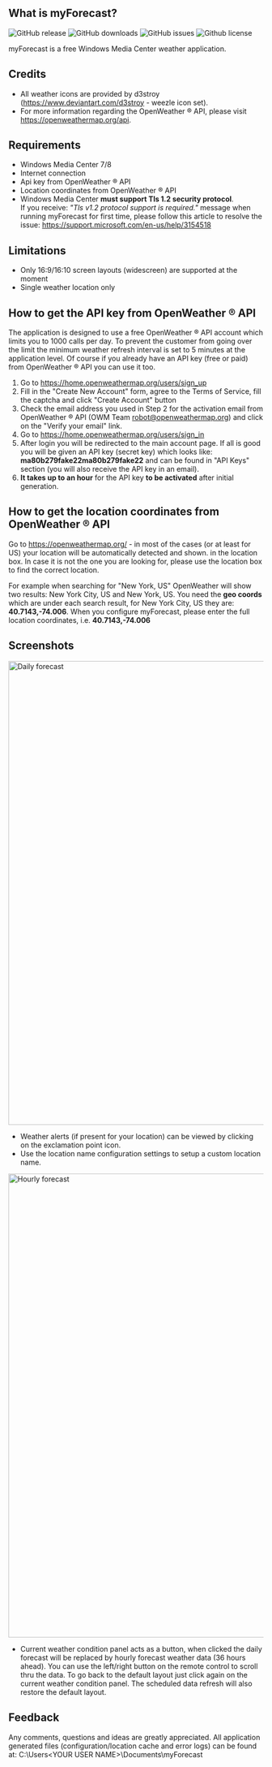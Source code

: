 ## What is myForecast?
![GitHub release](https://img.shields.io/github/v/release/nelinory/myForecast)
![GitHub downloads](https://img.shields.io/github/downloads/nelinory/myForecast/total)
![GitHub issues](https://img.shields.io/github/issues/nelinory/myForecast)
![Github license](https://img.shields.io/github/license/nelinory/myForecast)

myForecast is a free Windows Media Center weather application.

## Credits
- All weather icons are provided by d3stroy (https://www.deviantart.com/d3stroy - weezle icon set).
- For more information regarding the OpenWeather ® API, please visit https://openweathermap.org/api.

## Requirements
- Windows Media Center 7/8
- Internet connection
- Api key from OpenWeather ® API
- Location coordinates from OpenWeather ® API
- Windows Media Center **must support Tls 1.2 security protocol**.<br/>If you receive: *"Tls v1.2 protocol support is required."* message when running myForecast for first time, please follow this article to resolve the issue: https://support.microsoft.com/en-us/help/3154518

## Limitations
- Only 16:9/16:10 screen layouts (widescreen) are supported at the moment
- Single weather location only

## How to get the API key from OpenWeather ® API
The application is designed to use a free OpenWeather ® API account which limits you to 1000 calls per day. To prevent the customer from going over the limit the minimum weather refresh interval is set to 5 minutes at the application level. Of course if you already have an API key (free or paid) from OpenWeather ® API you can use it too.

1. Go to https://home.openweathermap.org/users/sign_up
2. Fill in the "Create New Account" form, agree to the Terms of Service, fill the captcha and click "Create Account" button
3. Check the email address you used in Step 2 for the activation email from OpenWeather ® API (OWM Team <robot@openweathermap.org>) and click on the "Verify your email" link.
4. Go to https://home.openweathermap.org/users/sign_in
5. After login you will be redirected to the main account page. If all is good you will be given an API key (secret key) which looks like: **ma80b279fake22ma80b279fake22** and can be found in "API Keys" section (you will also receive the API key in an email).
6. **It takes up to an hour** for the API key **to be activated** after initial generation.

## How to get the location coordinates from OpenWeather ® API
Go to https://openweathermap.org/ - in most of the cases (or at least for US) your location will be automatically detected and shown.
in the location box. In case it is not the one you are looking for, please use the location box to find the correct location.

For example when searching for "New York, US" OpenWeather will show two results: New York City, US and New York, US.
You need the **geo coords** which are under each search result, for New York City, US they are: **40.7143,-74.006**.
When you configure myForecast, please enter the full location coordinates, i.e. **40.7143,-74.006**

## Screenshots
<img src="https://user-images.githubusercontent.com/15143882/81483585-e05df580-9204-11ea-9fda-582552cbc3f0.png" alt="Daily forecast" width="914"/><br/>
- Weather alerts (if present for your location) can be viewed by clicking on the exclamation point icon.
- Use the location name configuration settings to setup a custom location name.

<img src="https://user-images.githubusercontent.com/15143882/81483592-e6ec6d00-9204-11ea-9e82-aa699960b4f0.png" alt="Hourly forecast" width="914"/><br/>
- Current weather condition panel acts as a button, when clicked the daily forecast will be replaced by hourly forecast weather data (36 hours ahead). You can use the left/right button on the remote control to scroll thru the data. To go back to the default layout just click again on the current weather condition panel. The scheduled data refresh will also restore the default layout.

## Feedback
Any comments, questions and ideas are greatly appreciated.
All application generated files (configuration/location cache and error logs) can be found at: C:\Users\<YOUR USER NAME>\Documents\myForecast
